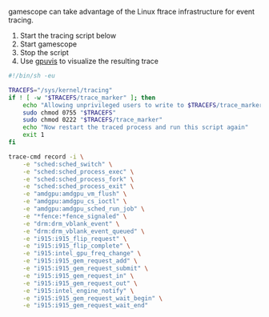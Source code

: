 gamescope can take advantage of the Linux ftrace infrastructure for event tracing.

1. Start the tracing script below
2. Start gamescope
3. Stop the script
4. Use [gpuvis](https://github.com/mikesart/gpuvis) to visualize the resulting trace

```sh
#!/bin/sh -eu

TRACEFS="/sys/kernel/tracing"
if ! [ -w "$TRACEFS/trace_marker" ]; then
	echo "Allowing unprivileged users to write to $TRACEFS/trace_marker"
	sudo chmod 0755 "$TRACEFS"
	sudo chmod 0222 "$TRACEFS/trace_marker"
	echo "Now restart the traced process and run this script again"
	exit 1
fi

trace-cmd record -i \
	-e "sched:sched_switch" \
	-e "sched:sched_process_exec" \
	-e "sched:sched_process_fork" \
	-e "sched:sched_process_exit" \
	-e "amdgpu:amdgpu_vm_flush" \
	-e "amdgpu:amdgpu_cs_ioctl" \
	-e "amdgpu:amdgpu_sched_run_job" \
	-e "*fence:*fence_signaled" \
	-e "drm:drm_vblank_event" \
	-e "drm:drm_vblank_event_queued" \
	-e "i915:i915_flip_request" \
	-e "i915:i915_flip_complete" \
	-e "i915:intel_gpu_freq_change" \
	-e "i915:i915_gem_request_add" \
	-e "i915:i915_gem_request_submit" \
	-e "i915:i915_gem_request_in" \
	-e "i915:i915_gem_request_out" \
	-e "i915:intel_engine_notify" \
	-e "i915:i915_gem_request_wait_begin" \
	-e "i915:i915_gem_request_wait_end"
```